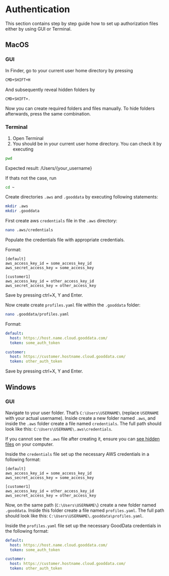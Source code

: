 # Authentication

This section contains step by step guide how to set up authorization files either by using GUI or Terminal.

## MacOS

### GUI

In Finder, go to your current user home directory by pressing 
```sh
CMD+SHIFT+H
```

And subsequently reveal hidden folders by
```sh
CMD+SHIFT+.
```
Now you can create required folders and files manually. To hide folders afterwards, press the same combination.

### Terminal

1. Open Terminal
2. You should be in your current user home directory. You can check it by executing 

```sh
pwd
```

Expected result: /Users/{your_username}

If thats not the case, run

```sh
cd ~ 
```

Create directories `.aws` and `.gooddata` by executing following statements:

```sh
mkdir .aws
mkdir .gooddata
```

First create aws `credentials` file in the `.aws` directory:

```sh
nano .aws/credentials
```

Populate the credentials file with appropriate credentials.

Format:
```
[default]
aws_access_key_id = some_access_key_id
aws_secret_access_key = some_access_key

[customer1]
aws_access_key_id = other_access_key_id
aws_secret_access_key = other_access_key
```
Save by pressing ctrl+X, Y and Enter.


Now create create `profiles.yaml` file within the `.gooddata` folder:

```sh
nano .gooddata/profiles.yaml
```

Format:  
```yaml
default:
  host: https://host.name.cloud.gooddata.com/
  token: some_auth_token

customer:
  host: https://customer.hostname.cloud.gooddata.com/
  token: other_auth_token
```
Save by pressing ctrl+X, Y and Enter.


## Windows

### GUI

Navigate to your user folder. That’s `C:\Users\USERNAME\` (replace `USERNAME` with your actual username). Inside create a new folder named `.aws`, and inside the `.aws` folder create a file named `credentials`. The full path should look like this: `C:\Users\USERNAME\.aws\credentials`.

If you cannot see the `.aws` file after creating it, ensure you can [see hidden files](https://support.microsoft.com/en-us/windows/view-hidden-files-and-folders-in-windows-97fbc472-c603-9d90-91d0-1166d1d9f4b5#WindowsVersion=Windows_11) on your computer.

Inside the `credentials` file set up the necessary AWS credentials in a following format:

```
[default]
aws_access_key_id = some_access_key_id
aws_secret_access_key = some_access_key

[customer1]
aws_access_key_id = other_access_key_id
aws_secret_access_key = other_access_key
```

Now, on the same path (`C:\Users\USERNAME\`) create a new folder named `.gooddata`. Inside this folder create a file named `profiles.yaml`. The full path should look like this: `C:\Users\USERNAME\.gooddata\profiles.yaml`.

Inside the `profiles.yaml` file set up the necessary GoodData credentials in the following format:

```yaml
default:
  host: https://host.name.cloud.gooddata.com/
  token: some_auth_token

customer:
  host: https://customer.hostname.cloud.gooddata.com/
  token: other_auth_token
```
